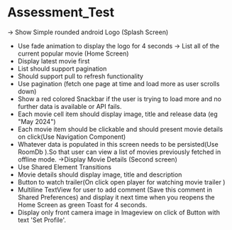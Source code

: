 # Assessment_Test

-> Show Simple rounded android Logo (Splash Screen)
- Use fade animation to display the logo for 4 seconds
-> List all of the current popular movie (Home Screen)
- Display latest movie first
- List should support pagination
- Should support pull to refresh functionality
- Use pagination (fetch one page at time and load more as user scrolls down)
- Show a red colored Snackbar if the user is trying to load more and no further data is available or
API fails.
- Each movie cell item should display image, title and release data (eg "May 2024")
- Each movie item should be clickable and should present movie details on click(Use Navigation
Component)
- Whatever data is populated in this screen needs to be persisted(Use RoomDb ).So that user can
view a list of movies previously fetched in offline mode.
->Display Movie Details (Second screen)
- Use Shared Element Transitions
- Movie details should display image, title and description
- Button to watch trailer(On click open player for watching movie trailer )
- Multiline TextView for user to add comment (Save this comment in Shared Preferences) and
display it next time when you reopens the Home Screen as green Toast for 4 seconds.
- Display only front camera image in Imageview on click of Button with text 'Set Profile'.
